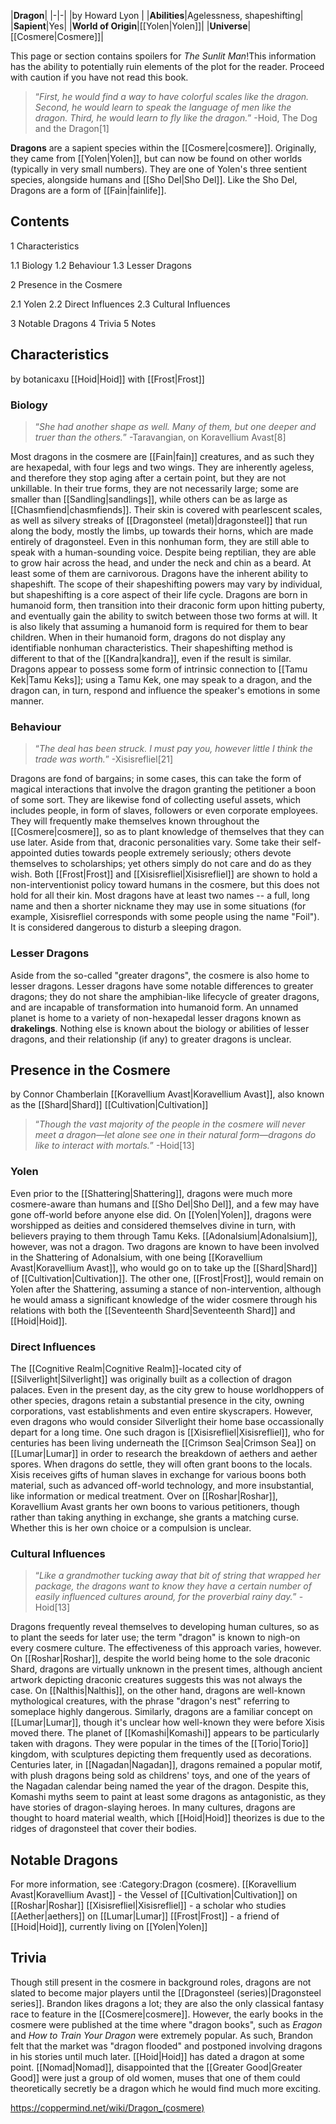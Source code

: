 |**Dragon**|
|-|-|
|by  Howard Lyon |
|**Abilities**|Agelessness, shapeshifting|
|**Sapient**|Yes|
|**World of Origin**|[[Yolen\|Yolen]]|
|**Universe**|[[Cosmere\|Cosmere]]|

This page or section contains spoilers for *The Sunlit Man*!This information has the ability to potentially ruin elements of the plot for the reader. Proceed with caution if you have not read this book.

>“*First, he would find a way to have colorful scales like the dragon. Second, he would learn to speak the language of men like the dragon. Third, he would learn to fly like the dragon.*”
\-Hoid, The Dog and the Dragon[1]


**Dragons** are a sapient species within the [[Cosmere\|cosmere]]. Originally, they came from [[Yolen\|Yolen]], but can now be found on other worlds (typically in very small numbers). They are one of Yolen's three sentient species, alongside humans and [[Sho Del\|Sho Del]]. Like the Sho Del, Dragons are a form of [[Fain\|fainlife]].

## Contents

1 Characteristics

1.1 Biology
1.2 Behaviour
1.3 Lesser Dragons


2 Presence in the Cosmere

2.1 Yolen
2.2 Direct Influences
2.3 Cultural Influences


3 Notable Dragons
4 Trivia
5 Notes


## Characteristics
 by  botanicaxu  [[Hoid\|Hoid]] with [[Frost\|Frost]]
### Biology
>“*She had another shape as well. Many of them, but one deeper and truer than the others.*”
\-Taravangian, on Koravellium Avast[8]


Most dragons in the cosmere are [[Fain\|fain]] creatures, and as such they are hexapedal, with four legs and two wings. They are inherently ageless, and therefore they stop aging after a certain point, but they are not unkillable. In their true forms, they are not necessarily large; some are smaller than [[Sandling\|sandlings]], while others can be as large as [[Chasmfiend\|chasmfiends]]. Their skin is covered with pearlescent scales, as well as silvery streaks of [[Dragonsteel (metal)\|dragonsteel]] that run along the body, mostly the limbs, up towards their horns, which are made entirely of dragonsteel. Even in this nonhuman form, they are still able to speak with a human-sounding voice. Despite being reptilian, they are able to grow hair across the head, and under the neck and chin as a beard. At least some of them are carnivorous.
Dragons have the inherent ability to shapeshift. The scope of their shapeshifting powers may vary by individual, but shapeshifting is a core aspect of their life cycle. Dragons are born in humanoid form, then transition into their draconic form upon hitting puberty, and eventually gain the ability to switch between those two forms at will. It is also likely that assuming a humanoid form is required for them to bear children. When in their humanoid form, dragons do not display any identifiable nonhuman characteristics. Their shapeshifting method is different to that of the [[Kandra\|kandra]], even if the result is similar.
Dragons appear to possess some form of intrinsic connection to [[Tamu Kek\|Tamu Keks]]; using a Tamu Kek, one may speak to a dragon, and the dragon can, in turn, respond and influence the speaker's emotions in some manner.

### Behaviour
>“*The deal has been struck. I must pay you, however little I think the trade was worth.*”
\-Xisisrefliel[21]


Dragons are fond of bargains; in some cases, this can take the form of magical interactions that involve the dragon granting the petitioner a boon of some sort. They are likewise fond of collecting useful assets, which includes people, in form of slaves, followers or even corporate employees. They will frequently make themselves known throughout the [[Cosmere\|cosmere]], so as to plant knowledge of themselves that they can use later.
Aside from that, draconic personalities vary. Some take their self-appointed duties towards people extremely seriously; others devote themselves to scholarships; yet others simply do not care and do as they wish. Both [[Frost\|Frost]] and [[Xisisrefliel\|Xisisrefliel]] are shown to hold a non-interventionist policy toward humans in the cosmere, but this does not hold for all their kin.
Most dragons have at least two names -- a full, long name and then a shorter nickname they may use in some situations (for example, Xisisrefliel corresponds with some people using the name "Foil").
It is considered dangerous to disturb a sleeping dragon.

### Lesser Dragons
Aside from the so-called "greater dragons", the cosmere is also home to lesser dragons. Lesser dragons have some notable differences to greater dragons; they do not share the amphibian-like lifecycle of greater dragons, and are incapable of transformation into humanoid form. An unnamed planet is home to a variety of non-hexapedal lesser dragons known as **drakelings**. Nothing else is known about the biology or abilities of lesser dragons, and their relationship (if any) to greater dragons is unclear.

## Presence in the Cosmere
 by  Connor Chamberlain  [[Koravellium Avast\|Koravellium Avast]], also known as the [[Shard\|Shard]] [[Cultivation\|Cultivation]]
>“*Though the vast majority of the people in the cosmere will never meet a dragon—let alone see one in their natural form—dragons do like to interact with mortals.*”
\-Hoid[13]


### Yolen
Even prior to the [[Shattering\|Shattering]], dragons were much more cosmere-aware than humans and [[Sho Del\|Sho Del]], and a few may have gone off-world before anyone else did. On [[Yolen\|Yolen]], dragons were worshipped as deities and considered themselves divine in turn, with believers praying to them through Tamu Keks. [[Adonalsium\|Adonalsium]], however, was not a dragon.
Two dragons are known to have been involved in the Shattering of Adonalsium, with one being [[Koravellium Avast\|Koravellium Avast]], who would go on to take up the [[Shard\|Shard]] of [[Cultivation\|Cultivation]]. The other one, [[Frost\|Frost]], would remain on Yolen after the Shattering, assuming a stance of non-intervention, although he would amass a significant knowledge of the wider cosmere through his relations with both the [[Seventeenth Shard\|Seventeenth Shard]] and [[Hoid\|Hoid]].

### Direct Influences
The [[Cognitive Realm\|Cognitive Realm]]-located city of [[Silverlight\|Silverlight]] was originally built as a collection of dragon palaces. Even in the present day, as the city grew to house worldhoppers of other species, dragons retain a substantial presence in the city, owning corporations, vast establishments and even entire skyscrapers. However, even dragons who would consider Silverlight their home base occassionally depart for a long time. One such dragon is [[Xisisrefliel\|Xisisrefliel]], who for centuries has been living underneath the [[Crimson Sea\|Crimson Sea]] on [[Lumar\|Lumar]] in order to research the breakdown of aethers and aether spores.
When dragons do settle, they will often grant boons to the locals. Xisis receives gifts of human slaves in exchange for various boons both material, such as advanced off-world technology, and more insubstantial, like information or medical treatment. Over on [[Roshar\|Roshar]], Koravellium Avast grants her own boons to various petitioners, though rather than taking anything in exchange, she grants a matching curse. Whether this is her own choice or a compulsion is unclear.

### Cultural Influences
>“*Like a grandmother tucking away that bit of string that wrapped her package, the dragons want to know they have a certain number of easily influenced cultures around, for the proverbial rainy day.*”
\-Hoid[13]


Dragons frequently reveal themselves to developing human cultures, so as to plant the seeds for later use; the term "dragon" is known to nigh-on every cosmere culture. The effectiveness of this approach varies, however. On [[Roshar\|Roshar]], despite the world being home to the sole draconic Shard, dragons are virtually unknown in the present times, although ancient artwork depicting draconic creatures suggests this was not always the case. On [[Nalthis\|Nalthis]], on the other hand, dragons are well-known mythological creatures, with the phrase "dragon's nest" referring to someplace highly dangerous. Similarly, dragons are a familiar concept on [[Lumar\|Lumar]], though it's unclear how well-known they were before Xisis moved there.
The planet of [[Komashi\|Komashi]] appears to be particularly taken with dragons. They were popular in the times of the [[Torio\|Torio]] kingdom, with sculptures depicting them frequently used as decorations. Centuries later, in [[Nagadan\|Nagadan]], dragons remained a popular motif, with plush dragons being sold as childrens' toys, and one of the years of the Nagadan calendar being named the year of the dragon. Despite this, Komashi myths seem to paint at least some dragons as antagonistic, as they have stories of dragon-slaying heroes.
In many cultures, dragons are thought to hoard material wealth, which [[Hoid\|Hoid]] theorizes is due to the ridges of dragonsteel that cover their bodies.

## Notable Dragons
For more information, see :Category:Dragon (cosmere).
[[Koravellium Avast\|Koravellium Avast]] - the Vessel of [[Cultivation\|Cultivation]] on [[Roshar\|Roshar]]
[[Xisisrefliel\|Xisisrefliel]] - a scholar who studies [[Aether\|aethers]] on [[Lumar\|Lumar]]
[[Frost\|Frost]] - a friend of [[Hoid\|Hoid]], currently living on [[Yolen\|Yolen]]
## Trivia
Though still present in the cosmere in background roles, dragons are not slated to become major players until the [[Dragonsteel (series)\|Dragonsteel series]].
Brandon likes dragons a lot; they are also the only classical fantasy race to feature in the [[Cosmere\|cosmere]]. However, the early books in the cosmere were published at the time where "dragon books", such as *Eragon* and *How to Train Your Dragon* were extremely popular. As such, Brandon felt that the market was "dragon flooded" and postponed involving dragons in his stories until much later.
[[Hoid\|Hoid]] has dated a dragon at some point.
[[Nomad\|Nomad]], disappointed that the [[Greater Good\|Greater Good]] were just a group of old women, muses that one of them could theoretically secretly be a dragon which he would find much more exciting.


https://coppermind.net/wiki/Dragon_(cosmere)